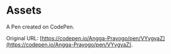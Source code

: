 # Assets

A Pen created on CodePen.

Original URL: [https://codepen.io/Angga-Prayogo/pen/VYvgyaZ](https://codepen.io/Angga-Prayogo/pen/VYvgyaZ).

